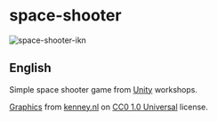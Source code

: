 # space-shooter

![space-shooter-ikn](https://cloud.githubusercontent.com/assets/5364674/23105400/d3bb87d0-f6de-11e6-83c8-c0ea952a3efa.png)

English
-------
Simple space shooter game from [Unity](https://unity3d.com/) workshops.

[Graphics](http://kenney.nl/assets/space-shooter-extension) from [kenney.nl](http://kenney.nl/) on [CC0 1.0 Universal](https://creativecommons.org/publicdomain/zero/1.0/) license.

